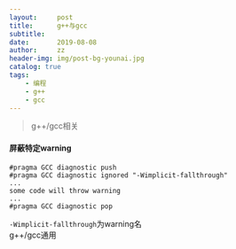 ```yaml
---
layout:     post
title:      g++与gcc
subtitle:   
date:       2019-08-08
author:     zz
header-img: img/post-bg-younai.jpg
catalog: true
tags:
    - 编程
    - g++
    - gcc
---
```


> g++/gcc相关

#### 屏蔽特定warning
```
#pragma GCC diagnostic push
#pragma GCC diagnostic ignored "-Wimplicit-fallthrough"
...
some code will throw warning
...
#pragma GCC diagnostic pop
```
`-Wimplicit-fallthrough`为warning名  
g++/gcc通用  

